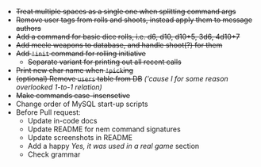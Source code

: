 + ~~Treat multiple spaces as a single one when splitting command args~~
+ ~~Remove user tags from rolls and shoots, instead apply them to message authors~~
+ ~~Add a command for basic dice rolls, i.e. d6, d10, d10+5, 3d6, 4d10+7~~
+ ~~Add meele weapons to database, and handle shoot(?) for them~~
+ ~~Add `!init` command for rolling initiative~~
  * ~~Separate variant for printing out all recent calls~~
+ ~~Print new char name when `!pick`ing~~
+ ~~(optional) Remove `users` table from DB~~ _('cause I for some reason overlooked 1-to-1 relation)_
+ ~~Make commands case-insensetive~~
+ Change order of MySQL start-up scripts
+ Before Pull request:
  * Update in-code docs
  * Update README for nem command signatures
  * Update screenshots in README
  * Add a happy _Yes, it was used in a real game_ section
  * Check grammar
